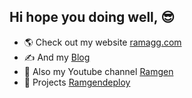 ## Hi hope you doing well, 😎

- 🌎 Check out my website [ramagg.com](https://ramagg.com)
- ✍ And my  [Blog](https://ramagg.com/)
- 🎥 Also my Youtube channel [Ramgen](https://www.youtube.com/channel/UCJUIogvrTyXFXvi3SegniuA)
- 🚀 Projects [Ramgendeploy](https://ramgendeploy.com)
<!--
**ramgendeploy/ramgendeploy** is a ✨ _special_ ✨ repository because its `README.md` (this file) appears on your GitHub profile.

Here are some ideas to get you started:

- 🔭 I’m currently working on ...
- 🌱 I’m currently learning ...
- 👯 I’m looking to collaborate on ...
- 🤔 I’m looking for help with ...
- 💬 Ask me about ...
- 📫 How to reach me: ...
- 😄 Pronouns: ...
- ⚡ Fun fact: ...
-->
